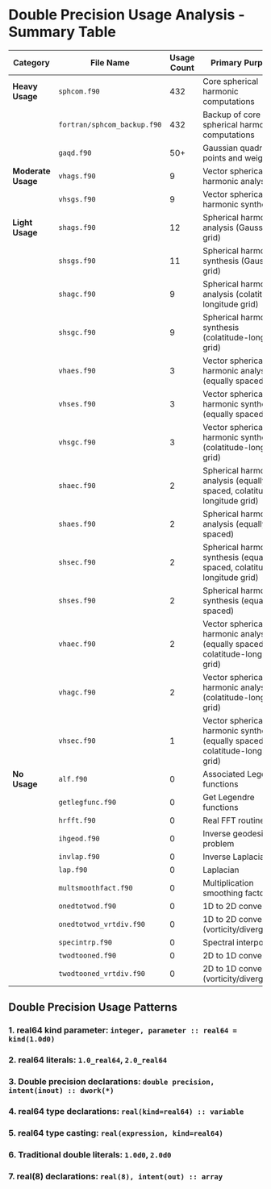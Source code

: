 # Double Precision Usage Analysis - Summary Table

| Category | File Name | Usage Count | Primary Purpose |
|----------|-----------|-------------|-----------------|
| **Heavy Usage** | `sphcom.f90` | 432 | Core spherical harmonic computations |
| | `fortran/sphcom_backup.f90` | 432 | Backup of core spherical harmonic computations |
| | `gaqd.f90` | 50+ | Gaussian quadrature points and weights |
| **Moderate Usage** | `vhags.f90` | 9 | Vector spherical harmonic analysis |
| | `vhsgs.f90` | 9 | Vector spherical harmonic synthesis |
| **Light Usage** | `shags.f90` | 12 | Spherical harmonic analysis (Gaussian grid) |
| | `shsgs.f90` | 11 | Spherical harmonic synthesis (Gaussian grid) |
| | `shagc.f90` | 9 | Spherical harmonic analysis (colatitude-longitude grid) |
| | `shsgc.f90` | 9 | Spherical harmonic synthesis (colatitude-longitude grid) |
| | `vhaes.f90` | 3 | Vector spherical harmonic analysis (equally spaced) |
| | `vhses.f90` | 3 | Vector spherical harmonic synthesis (equally spaced) |
| | `vhsgc.f90` | 3 | Vector spherical harmonic synthesis (colatitude-longitude grid) |
| | `shaec.f90` | 2 | Spherical harmonic analysis (equally spaced, colatitude-longitude grid) |
| | `shaes.f90` | 2 | Spherical harmonic analysis (equally spaced) |
| | `shsec.f90` | 2 | Spherical harmonic synthesis (equally spaced, colatitude-longitude grid) |
| | `shses.f90` | 2 | Spherical harmonic synthesis (equally spaced) |
| | `vhaec.f90` | 2 | Vector spherical harmonic analysis (equally spaced, colatitude-longitude grid) |
| | `vhagc.f90` | 2 | Vector spherical harmonic analysis (colatitude-longitude grid) |
| | `vhsec.f90` | 1 | Vector spherical harmonic synthesis (equally spaced, colatitude-longitude grid) |
| **No Usage** | `alf.f90` | 0 | Associated Legendre functions |
| | `getlegfunc.f90` | 0 | Get Legendre functions |
| | `hrfft.f90` | 0 | Real FFT routines |
| | `ihgeod.f90` | 0 | Inverse geodesic problem |
| | `invlap.f90` | 0 | Inverse Laplacian |
| | `lap.f90` | 0 | Laplacian |
| | `multsmoothfact.f90` | 0 | Multiplication smoothing factor |
| | `onedtotwod.f90` | 0 | 1D to 2D conversion |
| | `onedtotwod_vrtdiv.f90` | 0 | 1D to 2D conversion (vorticity/divergence) |
| | `specintrp.f90` | 0 | Spectral interpolation |
| | `twodtooned.f90` | 0 | 2D to 1D conversion |
| | `twodtooned_vrtdiv.f90` | 0 | 2D to 1D conversion (vorticity/divergence) |

## Double Precision Usage Patterns

### 1. **real64 kind parameter**: `integer, parameter :: real64 = kind(1.0d0)`
### 2. **real64 literals**: `1.0_real64`, `2.0_real64`
### 3. **Double precision declarations**: `double precision, intent(inout) :: dwork(*)`
### 4. **real64 type declarations**: `real(kind=real64) :: variable`
### 5. **real64 type casting**: `real(expression, kind=real64)`
### 6. **Traditional double literals**: `1.0d0`, `2.0d0`
### 7. **real(8) declarations**: `real(8), intent(out) :: array`